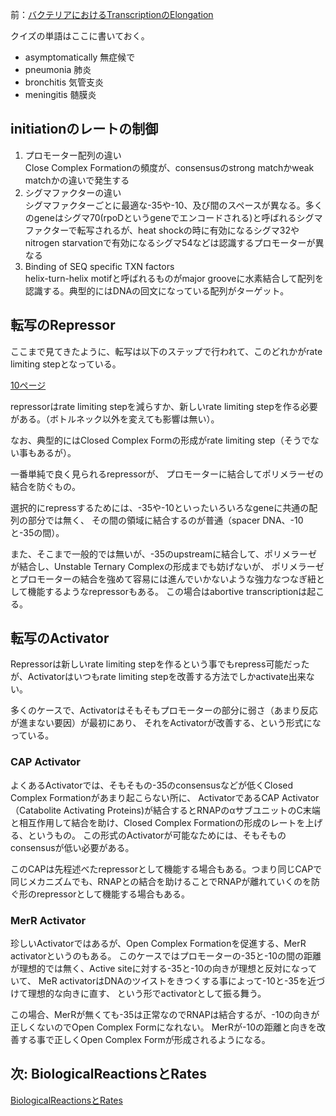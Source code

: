 前：[バクテリアにおけるTranscriptionのElongation](バクテリアにおけるTranscriptionのElongation.md)

クイズの単語はここに書いておく。

- asymptomatically 無症候で
- pneumonia 肺炎
- bronchitis 気管支炎
- meningitis 髄膜炎

## initiationのレートの制御

1. プロモーター配列の違い  
Close Complex Formationの頻度が、consensusのstrong matchかweak matchかの違いで発生する
2. シグマファクターの違い  
シグマファクターごとに最適な-35や-10、及び間のスペースが異なる。多くのgeneはシグマ70(rpoDというgeneでエンコードされる)と呼ばれるシグマファクターで転写されるが、heat shockの時に有効になるシグマ32やnitrogen starvationで有効になるシグマ54などは認識するプロモーターが異なる
3. Binding of SEQ specific TXN factors  
helix-turn-helix motifと呼ばれるものがmajor grooveに水素結合して配列を認識する。典型的にはDNAの回文になっている配列がターゲット。

## 転写のRepressor

ここまで見てきたように、転写は以下のステップで行われて、このどれかがrate limiting stepとなっている。

[10ページ](https://karino2.github.io/ImageGallery/MolecularBiology728x2.html#lg=1&slide=9)

repressorはrate limiting stepを減らすか、新しいrate limiting stepを作る必要がある。（ボトルネック以外を変えても影響は無い）。

なお、典型的にはClosed Complex Formの形成がrate limiting step（そうでない事もあるが）。

一番単純で良く見られるrepressorが、
プロモーターに結合してポリメラーゼの結合を防ぐもの。

選択的にrepressするためには、-35や-10といったいろいろなgeneに共通の配列の部分では無く、
その間の領域に結合するのが普通（spacer DNA、-10と-35の間）。

また、そこまで一般的では無いが、-35のupstreamに結合して、ポリメラーゼが結合し、Unstable Ternary Complexの形成までも妨げないが、
ポリメラーゼとプロモーターの結合を強めて容易には進んでいかないような強力なつなぎ紐として機能するようなrepressorもある。
この場合はabortive transcriptionは起こる。

## 転写のActivator

Repressorは新しいrate limiting stepを作るという事でもrepress可能だったが、Activatorはいつもrate limiting stepを改善する方法でしかactivate出来ない。

多くのケースで、Activatorはそもそもプロモーターの部分に弱さ（あまり反応が進まない要因）が最初にあり、
それをActivatorが改善する、という形式になっている。

### CAP Activator

よくあるActivatorでは、そもそもの-35のconsensusなどが低くClosed Complex Formationがあまり起こらない所に、
ActivatorであるCAP Activator（Catabolite Activating Proteins)が結合するとRNAPのαサブユニットのC末端と相互作用して結合を助け、Closed Complex Formationの形成のレートを上げる、というもの。
この形式のActivatorが可能なためには、そもそものconsensusが低い必要がある。

このCAPは先程述べたrepressorとして機能する場合もある。つまり同じCAPで同じメカニズムでも、RNAPとの結合を助けることでRNAPが離れていくのを防ぐ形のrepressorとして機能する場合もある。

### MerR Activator

珍しいActivatorではあるが、Open Complex Formationを促進する、MerR activatorというのもある。
このケースではプロモーターの-35と-10の間の距離が理想的では無く、Active siteに対する-35と-10の向きが理想と反対になっていて、
MeR activatorはDNAのツイストをきつくする事によって-10と-35を近づけて理想的な向きに直す、
という形でactivatorとして振る舞う。

この場合、MerRが無くても-35は正常なのでRNAPは結合するが、-10の向きが正しくないのでOpen Complex Formになれない。
MerRが-10の距離と向きを改善する事で正しくOpen Complex Formが形成されるようになる。

## 次: BiologicalReactionsとRates

[BiologicalReactionsとRates](BiologicalReactionsとRates.md)